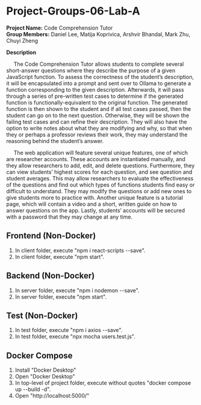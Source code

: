 # Project-Groups-06-Lab-A

**Project Name:** Code Comprehension Tutor  
**Group Members:** Daniel Lee, Matija Koprivica, Arshvir Bhandal, Mark Zhu, Chuyi Zheng  

**Description**

&nbsp;&nbsp;&nbsp;&nbsp; The Code Comprehension Tutor allows students to complete several short-answer questions where they describe the purpose of a given JavaScript function. To assess the correctness of the student’s description, it will be encapsulated into a prompt and sent over to Ollama to generate a function corresponding to the given description. Afterwards, it will pass through a series of pre-written test cases to determine if the generated function is functionally-equivalent to the original function. The generated function is then shown to the student and if all test cases passed, then the student can go on to the next question. Otherwise, they will be shown the failing test cases and can refine their description. They will also have the option to write notes about what they are modifying and why, so that when they or perhaps a professor reviews their work, they may understand the reasoning behind the student’s answer.  

&nbsp;&nbsp;&nbsp;&nbsp; The web application will feature several unique features, one of which are researcher accounts. These accounts are instantiated manually, and they allow researchers to add, edit, and delete questions. Furthermore, they can view students’ highest scores for each question, and see question and student averages. This may allow researchers to evaluate the effectiveness of the questions and find out which types of functions students find easy or difficult to understand. They may modify the questions or add new ones to give students more to practice with. Another unique feature is a tutorial page, which will contain a video and a short, written guide on how to answer questions on the app. Lastly, students’ accounts will be secured with a password that they may change at any time.

## Frontend (Non-Docker)

1) In client folder, execute "npm i react-scripts --save".
2) In client folder, execute "npm start".

## Backend (Non-Docker)

1) In server folder, execute "npm i nodemon --save".
2) In server folder, execute "npm start".

## Test (Non-Docker)

1) In test folder, execute "npm i axios --save".
2) In test folder, execute "npx mocha users.test.js".

## Docker Compose

1) Install "Docker Desktop"
2) Open "Docker Desktop"
3) In top-level of project folder, execute without quotes "docker compose up --build -d".
4) Open "http://localhost:5000/"
